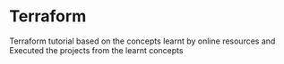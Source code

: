 # Terraform
Terraform tutorial based on the concepts learnt by online resources and Executed the projects from the learnt concepts

